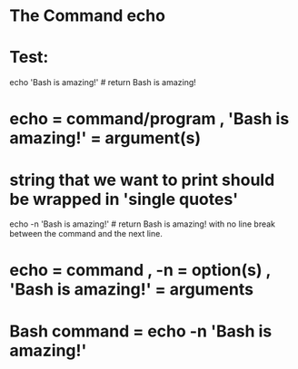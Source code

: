 # The Command echo

# Test:

echo 'Bash is amazing!'              # return Bash is amazing!

# echo = command/program ,  'Bash is amazing!' = argument(s)
# string that we want to print should be wrapped in 'single quotes'

echo -n 'Bash is amazing!'          # return   Bash is amazing! with no line break between the command and the next line.

# echo = command , -n = option(s) , 'Bash is amazing!' = arguments 
# Bash command = echo -n 'Bash is amazing!'






